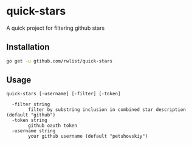 # quick-stars
A quick project for filtering github stars

## Installation

```bash
go get -u gtihub.com/rwlist/quick-stars
```

## Usage

```
quick-stars [-username] [-filter] [-token]

  -filter string
        filter by substring inclusion in combined star description (default "github")
  -token string
        github oauth token
  -username string
        your github username (default "petuhovskiy")
```
